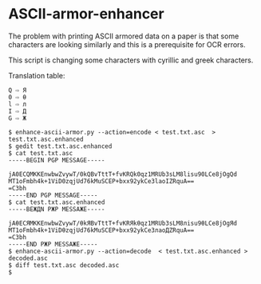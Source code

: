 # ASCII-armor-enhancer

The problem with printing ASCII armored data on a paper is that some characters are looking similarly and this is  a prerequisite for OCR errors.

This script is changing some characters with cyrillic and greek characters.

Translation table:

```
Q ⇨ Я
0 ⇨ θ
l ⇨ л
I ⇨ Д
G ⇨ Ж
```

```
$ enhance-ascii-armor.py --action=encode < test.txt.asc  > test.txt.asc.enhanced
$ gedit test.txt.asc.enhanced 
$ cat test.txt.asc
-----BEGIN PGP MESSAGE-----

jA0ECQMKKEnwbwZvywT/0kQBvTttT+fvKRQk0qz1MRUb3sLM8lisu90LCe8jOgQd
MT1oFmbh4k+1ViD0zqjUd76kMuSCEP+bxx92ykCe3laoIZRquA==
=C3bh
-----END PGP MESSAGE-----
$ cat test.txt.asc.enhanced 
-----BEЖДN PЖP MESSAЖE-----

jAθECЯMKKEnwbwZvywT/θkЯBvTttT+fvKRЯkθqz1MRUb3sLM8лisu9θLCe8jOgЯd
MT1oFmbh4k+1ViDθzqjUd76kMuSCEP+bxx92ykCe3лaoДZRquA==
=C3bh
-----END PЖP MESSAЖE-----
$ enhance-ascii-armor.py --action=decode  < test.txt.asc.enhanced > decoded.asc
$ diff test.txt.asc decoded.asc
$
```
